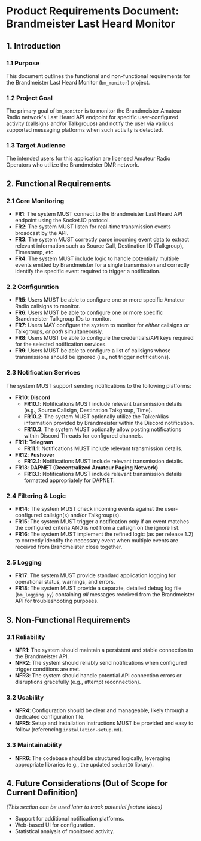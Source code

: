 # Product Requirements Document: Brandmeister Last Heard Monitor

## 1. Introduction

### 1.1 Purpose

This document outlines the functional and non-functional requirements for the Brandmeister Last Heard Monitor (`bm_monitor`) project.

### 1.2 Project Goal

The primary goal of `bm_monitor` is to monitor the Brandmeister Amateur Radio network's Last Heard API endpoint for specific user-configured activity (callsigns and/or Talkgroups) and notify the user via various supported messaging platforms when such activity is detected.

### 1.3 Target Audience

The intended users for this application are licensed Amateur Radio Operators who utilize the Brandmeister DMR network.

## 2. Functional Requirements

### 2.1 Core Monitoring

- **FR1**: The system MUST connect to the Brandmeister Last Heard API endpoint using the Socket.IO protocol.
- **FR2**: The system MUST listen for real-time transmission events broadcast by the API.
- **FR3**: The system MUST correctly parse incoming event data to extract relevant information such as Source Call, Destination ID (Talkgroup), Timestamp, etc.
- **FR4**: The system MUST include logic to handle potentially multiple events emitted by Brandmeister for a single transmission and correctly identify the specific event required to trigger a notification.

### 2.2 Configuration

- **FR5**: Users MUST be able to configure one or more specific Amateur Radio callsigns to monitor.
- **FR6**: Users MUST be able to configure one or more specific Brandmeister Talkgroup IDs to monitor.
- **FR7**: Users MAY configure the system to monitor for _either_ callsigns _or_ Talkgroups, _or both_ simultaneously.
- **FR8**: Users MUST be able to configure the credentials/API keys required for the selected notification services.
- **FR9**: Users MUST be able to configure a list of callsigns whose transmissions should be ignored (i.e., not trigger notifications).

### 2.3 Notification Services

The system MUST support sending notifications to the following platforms:

- **FR10**: **Discord**
  - **FR10.1**: Notifications MUST include relevant transmission details (e.g., Source Callsign, Destination Talkgroup, Time).
  - **FR10.2**: The system MUST optionally utilize the TalkerAlias information provided by Brandmeister within the Discord notification.
  - **FR10.3**: The system MUST optionally allow posting notifications within Discord Threads for configured channels.
- **FR11**: **Telegram**
  - **FR11.1**: Notifications MUST include relevant transmission details.
- **FR12**: **Pushover**
  - **FR12.1**: Notifications MUST include relevant transmission details.
- **FR13**: **DAPNET (Decentralized Amateur Paging Network)**
  - **FR13.1**: Notifications MUST include relevant transmission details formatted appropriately for DAPNET.

### 2.4 Filtering & Logic

- **FR14**: The system MUST check incoming events against the user-configured callsign(s) and/or Talkgroup(s).
- **FR15**: The system MUST trigger a notification _only_ if an event matches the configured criteria AND is _not_ from a callsign on the ignore list.
- **FR16**: The system MUST implement the refined logic (as per release 1.2) to correctly identify the necessary event when multiple events are received from Brandmeister close together.

### 2.5 Logging

- **FR17**: The system MUST provide standard application logging for operational status, warnings, and errors.
- **FR18**: The system MUST provide a separate, detailed debug log file (`bm_logging.py`) containing _all_ messages received from the Brandmeister API for troubleshooting purposes.

## 3. Non-Functional Requirements

### 3.1 Reliability

- **NFR1**: The system should maintain a persistent and stable connection to the Brandmeister API.
- **NFR2**: The system should reliably send notifications when configured trigger conditions are met.
- **NFR3**: The system should handle potential API connection errors or disruptions gracefully (e.g., attempt reconnection).

### 3.2 Usability

- **NFR4**: Configuration should be clear and manageable, likely through a dedicated configuration file.
- **NFR5**: Setup and installation instructions MUST be provided and easy to follow (referencing `installation-setup.md`).

### 3.3 Maintainability

- **NFR6**: The codebase should be structured logically, leveraging appropriate libraries (e.g., the updated `socketIO` library).

## 4. Future Considerations (Out of Scope for Current Definition)

_(This section can be used later to track potential feature ideas)_

- Support for additional notification platforms.
- Web-based UI for configuration.
- Statistical analysis of monitored activity.
